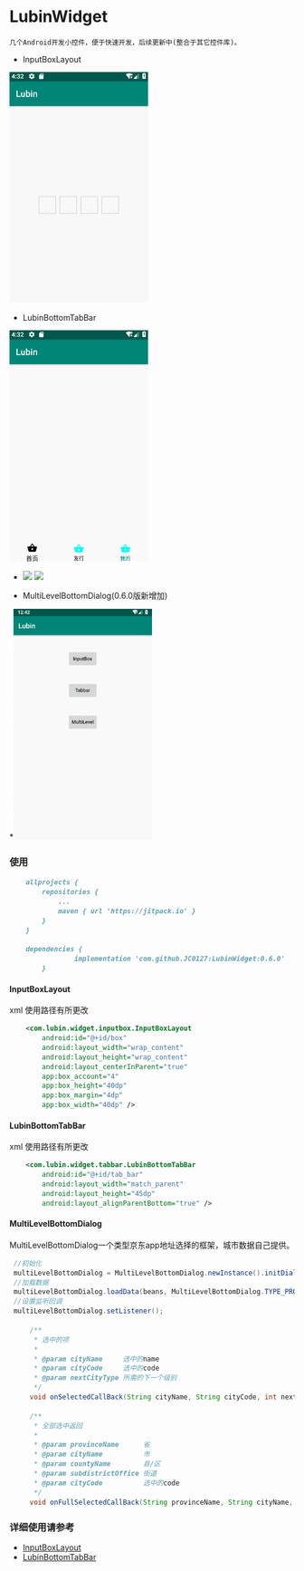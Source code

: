 # LubinWidget

    几个Android开发小控件，便于快速开发，后续更新中(整合于其它控件库)。
    
    
* InputBoxLayout

 [![](img/InputBox.gif)](https://github.com/JC0127/InputBoxLayout/blob/master/README.md)

* LubinBottomTabBar

 [![](img/Tabbar.gif)](https://github.com/JC0127/BottomTabBar/blob/master/README.md)

* [![](https://jitpack.io/v/JC0127/LubinWidget.svg)](https://jitpack.io/#JC0127/LubinWidget)
 ![](https://img.shields.io/badge/author-Lubin-red.svg)
 
* MultiLevelBottomDialog(0.6.0版新增加)
  
  
*![](img/MultilevelDialog.gif)



### 使用 
```markdown
	allprojects {
		repositories {
			...
			maven { url 'https://jitpack.io' }
		}
	}
	
	dependencies {
    	        implementation 'com.github.JC0127:LubinWidget:0.6.0'
    	}
```

#### InputBoxLayout

xml 使用路径有所更改
```xml
    <com.lubin.widget.inputbox.InputBoxLayout
        android:id="@+id/box"
        android:layout_width="wrap_content"
        android:layout_height="wrap_content"
        android:layout_centerInParent="true"
        app:box_account="4"
        app:box_height="40dp"
        app:box_margin="4dp"
        app:box_width="40dp" />
```

#### LubinBottomTabBar

xml 使用路径有所更改
```xml
    <com.lubin.widget.tabbar.LubinBottomTabBar
        android:id="@+id/tab_bar"
        android:layout_width="match_parent"
        android:layout_height="45dp"
        android:layout_alignParentBottom="true" />
```
#### MultiLevelBottomDialog

MultiLevelBottomDialog一个类型京东app地址选择的框架，城市数据自己提供。
```java
 //初始化
 multiLevelBottomDialog = MultiLevelBottomDialog.newInstance().initDialogHeight("int 高度");
 //加载数据
 multiLevelBottomDialog.loadData(beans, MultiLevelBottomDialog.TYPE_PROVINCE);
 //设置监听回调
 multiLevelBottomDialog.setListener();
 
     /**
      * 选中的项
      *
      * @param cityName     选中的name
      * @param cityCode     选中的code
      * @param nextCityType 所需的下一个级别
      */
     void onSelectedCallBack(String cityName, String cityCode, int nextCityType);
 
     /**
      * 全部选中返回
      *
      * @param provinceName      省
      * @param cityName          市
      * @param countyName        县/区
      * @param subdistrictOffice 街道
      * @param cityCode          选中的code
      */
     void onFullSelectedCallBack(String provinceName, String cityName, String countyName, String subdistrictOffice, String cityCode);
```

### 详细使用请参考
* [InputBoxLayout](https://github.com/JC0127/InputBoxLayout/blob/master/README.md)
* [LubinBottomTabBar](https://github.com/JC0127/BottomTabBar/blob/master/README.md)
 
